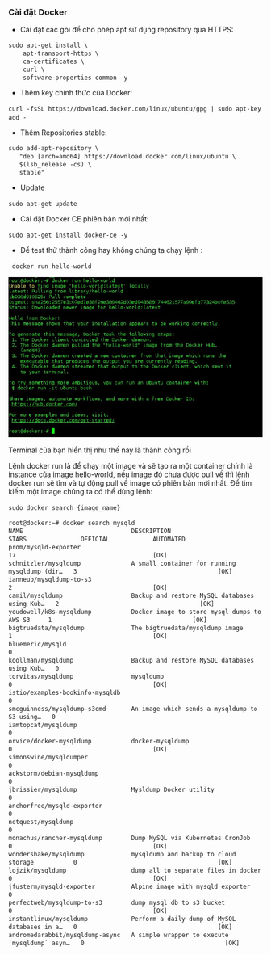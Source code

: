 ### Cài đặt Docker

* Cài đặt các gói để cho phép apt sử dụng repository qua HTTPS:

```
sudo apt-get install \
    apt-transport-https \
    ca-certificates \
    curl \
    software-properties-common -y
```

* Thêm key chính thức của Docker:

`curl -fsSL https://download.docker.com/linux/ubuntu/gpg | sudo apt-key add -`

* Thêm Repositories stable:

```
sudo add-apt-repository \
   "deb [arch=amd64] https://download.docker.com/linux/ubuntu \
   $(lsb_release -cs) \
   stable"
```
* Update

`sudo apt-get update`

* Cài đặt Docker CE phiên bản mới nhất:

`sudo apt-get install docker-ce -y`

* Để test thử thành công hay khồng chúng ta chạy lệnh :

` docker run hello-world`

<img src="/img/Capture.JPG">

Terminal của bạn hiển thị như thế này là thành công rồi

Lệnh docker run là để chạy một image và sẽ tạo ra một container chính là instance của image hello-world, nếu image đó chưa được pull về thì lệnh docker run sẽ tìm và tự động pull về image có phiên bản mới nhất. Để tìm kiếm một image chúng ta có thể dùng lệnh:

`sudo docker search {image_name}`

```
root@docker:~# docker search mysqld
NAME                              DESCRIPTION                                     STARS               OFFICIAL            AUTOMATED
prom/mysqld-exporter                                                              17                                      [OK]
schnitzler/mysqldump              A small container for running mysqldump (dir…   3                                       [OK]
ianneub/mysqldump-to-s3                                                           2                                       [OK]
camil/mysqldump                   Backup and restore MySQL databases using Kub…   2                                       [OK]
youdowell/k8s-mysqldump           Docker image to store mysql dumps to AWS S3     1                                       [OK]
bigtruedata/mysqldump             The bigtruedata/mysqldump image                 1                                       [OK]
bluemeric/mysqld                                                                  0
koollman/mysqldump                Backup and restore MySQL databases using Kub…   0
torvitas/mysqldump                mysqldump                                       0                                       [OK]
istio/examples-bookinfo-mysqldb                                                   0
smcguinness/mysqldump-s3cmd       An image which sends a mysqldump to S3 using…   0
iamtopcat/mysqldump                                                               0
orvice/docker-mysqldump           docker-mysqldump                                0                                       [OK]
simonswine/mysqldumper                                                            0
ackstorm/debian-mysqldump                                                         0
jbrissier/mysqldump               Mysldump Docker utility                         0
anchorfree/mysqld-exporter                                                        0
netquest/mysqldump                                                                0
monachus/rancher-mysqldump        Dump MySQL via Kubernetes CronJob               0                                       [OK]
wondershake/mysqldump             mysqldump and backup to cloud storage           0                                       [OK]
lojzik/mysqldump                  dump all to separate files in docker            0                                       [OK]
jfusterm/mysqld-exporter          Alpine image with mysqld_exporter               0
perfectweb/mysqldump-to-s3        dump mysql db to s3 bucket                      0                                       [OK]
instantlinux/mysqldump            Perform a daily dump of MySQL databases in a…   0                                       [OK]
andromedarabbit/mysqldump-async   A simple wrapper to execute `mysqldump` asyn…   0                                       [OK]
```


